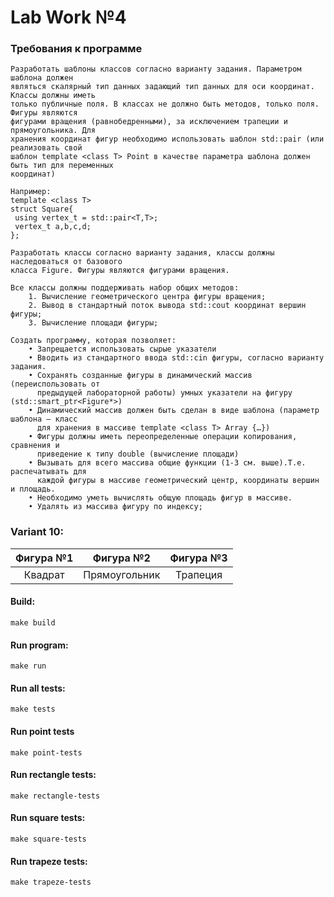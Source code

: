 # Lab Work №4

### Требования к программе
```
Разработать шаблоны классов согласно варианту задания. Параметром шаблона должен
являться скалярный тип данных задающий тип данных для оси координат. Классы должны иметь
только публичные поля. В классах не должно быть методов, только поля. Фигуры являются
фигурами вращения (равнобедренными), за исключением трапеции и прямоугольника. Для
хранения координат фигур необходимо использовать шаблон std::pair (или реализовать свой
шаблон template <class T> Point в качестве параметра шаблона должен быть тип для переменных
координат)

Например:
template <class T>
struct Square{
 using vertex_t = std::pair<T,T>;
 vertex_t a,b,c,d;
};

Разработать классы согласно варианту задания, классы должны наследоваться от базового
класса Figure. Фигуры являются фигурами вращения. 

Все классы должны поддерживать набор общих методов:
    1. Вычисление геометрического центра фигуры вращения;
    2. Вывод в стандартный поток вывода std::cout координат вершин фигуры;
    3. Вычисление площади фигуры;

Создать программу, которая позволяет:
    • Запрещается использовать сырые указатели
    • Вводить из стандартного ввода std::cin фигуры, согласно варианту задания.
    • Сохранять созданные фигуры в динамический массив (переиспользовать от
      предыдущей лабораторной работы) умных указатели на фигуру (std::smart_ptr<Figure*>)
    • Динамический массив должен быть сделан в виде шаблона (параметр шаблона – класс
      для хранения в массиве template <class T> Array {…})
    • Фигуры должны иметь переопределенные операции копирования, сравнения и
      приведение к типу double (вычисление площади)
    • Вызывать для всего массива общие функции (1-3 см. выше).Т.е. распечатывать для
      каждой фигуры в массиве геометрический центр, координаты вершин и площадь.
    • Необходимо уметь вычислять общую площадь фигур в массиве.
    • Удалять из массива фигуру по индексу;
```

### Variant 10:

| Фигура №1 | Фигура №2 | Фигура №3 |
| :---: | :---: | :---: |
| Квадрат | Прямоугольник | Трапеция |

#### Build:
```
make build
```

#### Run program:
```
make run
```

#### Run all tests:
```
make tests
```

#### Run point tests
```
make point-tests
```

#### Run rectangle tests:
```
make rectangle-tests
```

#### Run square tests:
```
make square-tests
```

#### Run trapeze tests:
```
make trapeze-tests
```